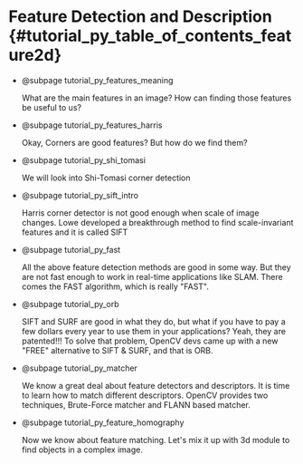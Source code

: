 Feature Detection and Description {#tutorial_py_table_of_contents_feature2d}
=================================

-   @subpage tutorial_py_features_meaning

    What are the main
    features in an image? How can finding those features be useful to us?

-   @subpage tutorial_py_features_harris

    Okay, Corners are good
    features? But how do we find them?

-   @subpage tutorial_py_shi_tomasi

    We will look into
    Shi-Tomasi corner detection

-   @subpage tutorial_py_sift_intro

    Harris corner detector
    is not good enough when scale of image changes. Lowe developed a breakthrough method to find
    scale-invariant features and it is called SIFT

-   @subpage tutorial_py_fast

    All the above feature
    detection methods are good in some way. But they are not fast enough to work in real-time
    applications like SLAM. There comes the FAST algorithm, which is really "FAST".

-   @subpage tutorial_py_orb

    SIFT and SURF are good in what they do, but what if you have to pay a few dollars every year to use them in your applications? Yeah, they are patented!!! To solve that problem, OpenCV devs came up with a new "FREE" alternative to SIFT & SURF, and that is ORB.

-   @subpage tutorial_py_matcher

    We know a great deal about feature detectors and descriptors. It is time to learn how to match different descriptors. OpenCV provides two techniques, Brute-Force matcher and FLANN based matcher.

-   @subpage tutorial_py_feature_homography

    Now we know about feature matching. Let's mix it up with 3d module to find objects in a complex image.
